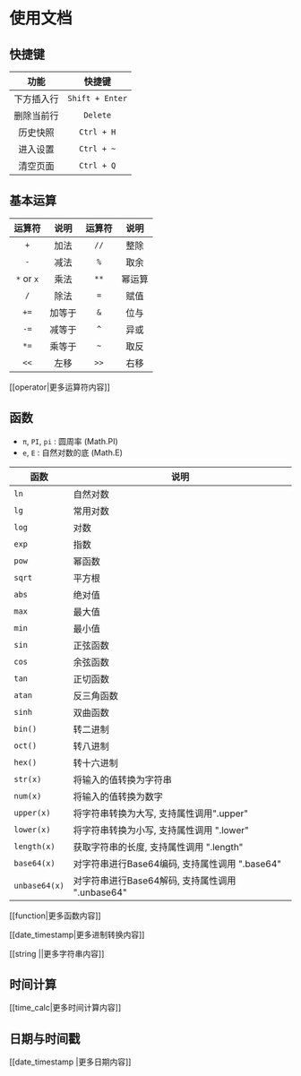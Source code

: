 # 使用文档


## 快捷键
|  功能   |       快捷键       |
| :---: | :-------------: |
| 下方插入行 | `Shift + Enter` |
| 删除当前行 |    `Delete`     |
| 历史快照  |   `Ctrl + H`    |
| 进入设置  |   `Ctrl + ~`    |
| 清空页面  |   `Ctrl + Q`    |

## 基本运算

|    运算符     | 说明  | 运算符  | 说明  |
| :--------: | :-: | :--: | :-: |
|    `+`     | 加法  | `//` | 整除  |
|    `-`     | 减法  | `%`  | 取余  |
| `*` or `x` | 乘法  | `**` | 幂运算 |
|    `/`     | 除法  | `=`  | 赋值  |
|    `+=`    | 加等于 | `&`  | 位与  |
|    `-=`    | 减等于 | `^`  | 异或  |
|    `*=`    | 乘等于 | `~`  | 取反  |
|    `<<`    | 左移  | `>>` | 右移  |

[[operator|更多运算符内容]]

## 函数

- `π`, `PI`, `pi` : 圆周率 (Math.PI)
- `e`, `E` : 自然对数的底 (Math.E)

| 函数 | 说明 |
| --- | --- |
| `ln` | 自然对数 |
| `lg` | 常用对数 |
| `log` | 对数 |
| `exp` | 指数 |
| `pow` | 幂函数 |
| `sqrt` | 平方根 |
| `abs` | 绝对值 |
| `max` | 最大值 |
| `min` | 最小值 |
| `sin` | 正弦函数 |
| `cos` | 余弦函数 |
| `tan` | 正切函数 |
| `atan` | 反三角函数 |
| `sinh` | 双曲函数 |
| `bin()` | 转二进制 |
| `oct()` | 转八进制 |
| `hex()` | 转十六进制 |
| `str(x)` | 将输入的值转换为字符串 |
| `num(x)` | 将输入的值转换为数字 |
| `upper(x)` | 将字符串转换为大写, 支持属性调用".upper" |
| `lower(x)` | 将字符串转换为小写, 支持属性调用 ".lower" |
| `length(x)` | 获取字符串的长度, 支持属性调用 ".length" |
| `base64(x)` | 对字符串进行Base64编码, 支持属性调用 ".base64" |
| `unbase64(x)` | 对字符串进行Base64解码, 支持属性调用 ".unbase64" |

[[function|更多函数内容]]

[[date_timestamp|更多进制转换内容]]

[[string ||更多字符串内容]]


## 时间计算

[[time_calc|更多时间计算内容]]


## 日期与时间戳

[[date_timestamp |更多日期内容]]
